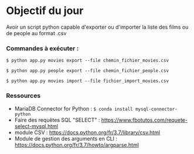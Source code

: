 # Objectif du jour

Avoir un script python capable d'exporter ou d'importer la liste des films ou de people au format .csv

### Commandes à exécuter :

``$ python app.py movies export --file chemin_fichier_movies.csv``

``$ python app.py people export --file chemin_fichier_people.csv``

``$ python app.py movies import --file fichier_import_movies.csv``

### Ressources

* MariaDB Connector for Python : ``$ conda install mysql-connector-python``
* Faire des requêtes SQL "SELECT" : https://www.fbotutos.com/requete-select-mysql.html
* module CSV : https://docs.python.org/fr/3.7/library/csv.html
* Module de gestion des arguments en CLI : https://docs.python.org/fr/3.7/howto/argparse.html

